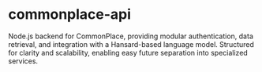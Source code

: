 # commonplace-api
Node.js backend for CommonPlace, providing modular authentication, data retrieval, and integration with a Hansard-based language model. Structured for clarity and scalability, enabling easy future separation into specialized services.
